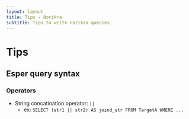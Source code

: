 ```yaml
---
layout: layout
title: Tips - Norikra
subtitle: Tips to write norikra queries
---
```

# Tips

## Esper query syntax

### Operators

* String concatination operator: `||`
  * ex: `SELECT (str1 || str2) AS joind_str FROM TargetA WHERE ...`
